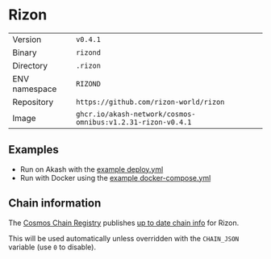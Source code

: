 # Rizon

| | |
|---|---|
|Version|`v0.4.1`|
|Binary|`rizond`|
|Directory|`.rizon`|
|ENV namespace|`RIZOND`|
|Repository|`https://github.com/rizon-world/rizon`|
|Image|`ghcr.io/akash-network/cosmos-omnibus:v1.2.31-rizon-v0.4.1`|

## Examples

- Run on Akash with the [example deploy.yml](./deploy.yml)
- Run with Docker using the [example docker-compose.yml](./docker-compose.yml)

## Chain information

The [Cosmos Chain Registry](https://github.com/cosmos/chain-registry) publishes [up to date chain info](https://raw.githubusercontent.com/cosmos/chain-registry/master/rizon/chain.json) for Rizon.

This will be used automatically unless overridden with the `CHAIN_JSON` variable (use `0` to disable).
